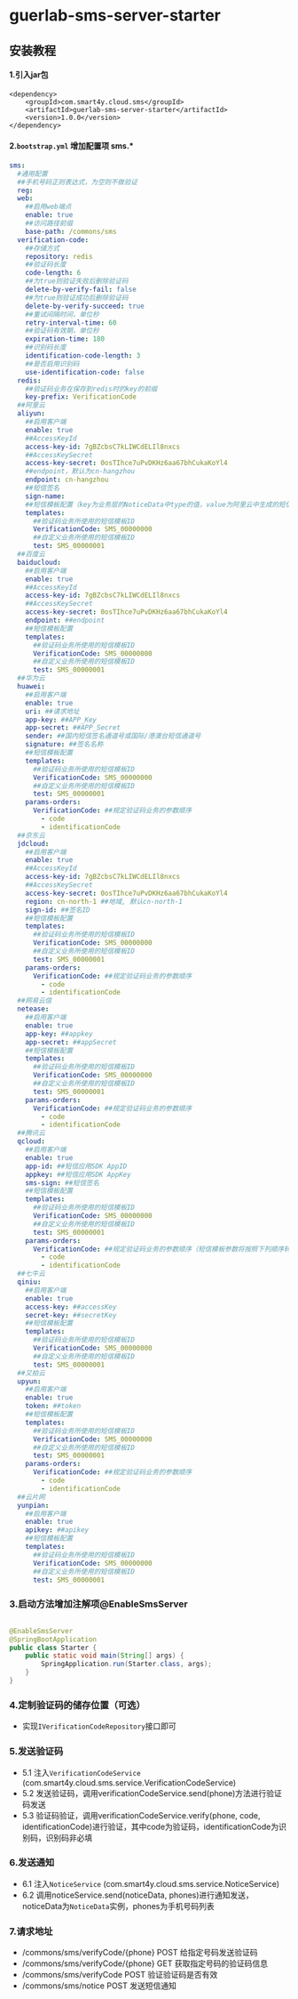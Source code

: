 # guerlab-sms-server-starter

## 安装教程

#### 1.引入jar包

```
<dependency>
    <groupId>com.smart4y.cloud.sms</groupId>
    <artifactId>guerlab-sms-server-starter</artifactId>
    <version>1.0.0</version>
</dependency>
```

#### 2.`bootstrap.yml` 增加配置项 sms.*

```yaml
sms:
  #通用配置
  ##手机号码正则表达式，为空则不做验证
  reg: 
  web:
    ##启用web端点
    enable: true 
    ##访问路径前缀
    base-path: /commons/sms 
  verification-code:
    ##存储方式
    repository: redis
    ##验证码长度
    code-length: 6 
    ##为true则验证失败后删除验证码
    delete-by-verify-fail: false 
    ##为true则验证成功后删除验证码
    delete-by-verify-succeed: true
    ##重试间隔时间，单位秒 
    retry-interval-time: 60
    ##验证码有效期，单位秒 
    expiration-time: 180 
    ##识别码长度
    identification-code-length: 3 
    ##是否启用识别码
    use-identification-code: false 
  redis:
    ##验证码业务在保存到redis时的key的前缀
    key-prefix: VerificationCode 
  ##阿里云
  aliyun:
    ##启用客户端
    enable: true
    ##AccessKeyId
    access-key-id: 7gBZcbsC7kLIWCdELIl8nxcs
    ##AccessKeySecret
    access-key-secret: 0osTIhce7uPvDKHz6aa67bhCukaKoYl4
    ##endpoint，默认为cn-hangzhou
    endpoint: cn-hangzhou 
    ##短信签名
    sign-name: 
    ##短信模板配置（key为业务层的NoticeData中type的值，value为阿里云中生成的短信模板ID）
    templates:
      ##验证码业务所使用的短信模板ID
      VerificationCode: SMS_00000000 
      ##自定义业务所使用的短信模板ID
      test: SMS_00000001 
  ##百度云
  baiducloud:
    ##启用客户端
    enable: true
    ##AccessKeyId
    access-key-id: 7gBZcbsC7kLIWCdELIl8nxcs
    ##AccessKeySecret
    access-key-secret: 0osTIhce7uPvDKHz6aa67bhCukaKoYl4
    endpoint: ##endpoint
    ##短信模板配置
    templates:
      ##验证码业务所使用的短信模板ID
      VerificationCode: SMS_00000000 
      ##自定义业务所使用的短信模板ID
      test: SMS_00000001 
  ##华为云  
  huawei:
    ##启用客户端
    enable: true
    uri: ##请求地址
    app-key: ##APP_Key
    app-secret: ##APP_Secret
    sender: ##国内短信签名通道号或国际/港澳台短信通道号
    signature: ##签名名称
    ##短信模板配置
    templates:
      ##验证码业务所使用的短信模板ID
      VerificationCode: SMS_00000000 
      ##自定义业务所使用的短信模板ID
      test: SMS_00000001 
    params-orders:
      VerificationCode: ##规定验证码业务的参数顺序
        - code
        - identificationCode
  ##京东云
  jdcloud:
    ##启用客户端
    enable: true
    ##AccessKeyId
    access-key-id: 7gBZcbsC7kLIWCdELIl8nxcs
    ##AccessKeySecret
    access-key-secret: 0osTIhce7uPvDKHz6aa67bhCukaKoYl4
    region: cn-north-1 ##地域, 默认cn-north-1
    sign-id: ##签名ID
    ##短信模板配置
    templates:
      ##验证码业务所使用的短信模板ID
      VerificationCode: SMS_00000000 
      ##自定义业务所使用的短信模板ID
      test: SMS_00000001 
    params-orders:
      VerificationCode: ##规定验证码业务的参数顺序
        - code
        - identificationCode
  ##网易云信
  netease:
    ##启用客户端
    enable: true
    app-key: ##appkey
    app-secret: ##appSecret
    ##短信模板配置
    templates:
      ##验证码业务所使用的短信模板ID
      VerificationCode: SMS_00000000 
      ##自定义业务所使用的短信模板ID
      test: SMS_00000001 
    params-orders:
      VerificationCode: ##规定验证码业务的参数顺序
        - code
        - identificationCode
  ##腾讯云
  qcloud:
    ##启用客户端
    enable: true
    app-id: ##短信应用SDK AppID
    appkey: ##短信应用SDK AppKey
    sms-sign: ##短信签名
    ##短信模板配置
    templates:
      ##验证码业务所使用的短信模板ID
      VerificationCode: SMS_00000000 
      ##自定义业务所使用的短信模板ID
      test: SMS_00000001 
    params-orders:
      VerificationCode: ##规定验证码业务的参数顺序（短信模板参数将按照下列顺序转换为腾讯云短信应用sdk所需要的数组参数）
        - code
        - identificationCode
  ##七牛云
  qiniu:
    ##启用客户端
    enable: true
    access-key: ##accessKey
    secret-key: ##secretKey
    ##短信模板配置
    templates:
      ##验证码业务所使用的短信模板ID
      VerificationCode: SMS_00000000 
      ##自定义业务所使用的短信模板ID
      test: SMS_00000001 
  ##又拍云
  upyun:
    ##启用客户端
    enable: true
    token: ##token
    ##短信模板配置
    templates:
      ##验证码业务所使用的短信模板ID
      VerificationCode: SMS_00000000 
      ##自定义业务所使用的短信模板ID
      test: SMS_00000001 
    params-orders:
      VerificationCode: ##规定验证码业务的参数顺序
        - code
        - identificationCode
  ##云片网
  yunpian:
    ##启用客户端
    enable: true
    apikey: ##apikey
    ##短信模板配置
    templates:
      ##验证码业务所使用的短信模板ID
      VerificationCode: SMS_00000000 
      ##自定义业务所使用的短信模板ID
      test: SMS_00000001 
```

### 3.启动方法增加注解项@EnableSmsServer
```java

@EnableSmsServer
@SpringBootApplication
public class Starter {
    public static void main(String[] args) {
        SpringApplication.run(Starter.class, args);
    }
}
```

### 4.定制验证码的储存位置（可选）
* 实现`IVerificationCodeRepository`接口即可

### 5.发送验证码
* 5.1 注入`VerificationCodeService` (com.smart4y.cloud.sms.service.VerificationCodeService)
* 5.2 发送验证码，调用verificationCodeService.send(phone)方法进行验证码发送
* 5.3 验证码验证，调用verificationCodeService.verify(phone, code, identificationCode)进行验证，其中code为验证码，identificationCode为识别码，识别码非必填

### 6.发送通知
* 6.1 注入`NoticeService` (com.smart4y.cloud.sms.service.NoticeService)
* 6.2 调用noticeService.send(noticeData, phones)进行通知发送，noticeData为`NoticeData`实例，phones为手机号码列表

### 7.请求地址
* /commons/sms/verifyCode/{phone}	POST 给指定号码发送验证码
* /commons/sms/verifyCode/{phone}	GET	 获取指定号码的验证码信息
* /commons/sms/verifyCode	        POST 验证验证码是否有效
* /commons/sms/notice	            POST 发送短信通知